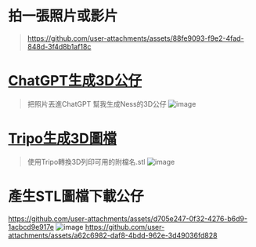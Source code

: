 # 拍一張照片或影片
> https://github.com/user-attachments/assets/88fe9093-f9e2-4fad-848d-3f4d8b1af18c

# [ChatGPT生成3D公仔](https://chatgpt.com/)
> 把照片丟進ChatGPT 幫我生成Ness的3D公仔
![image](https://github.com/user-attachments/assets/33c0ffc1-b8f5-41dc-a4e2-2d54fe839ced)

# [Tripo生成3D圖檔](https://www.tripo3d.ai/app/my)
> 使用Tripo轉換3D列印可用的附檔名.stl
![image](https://github.com/user-attachments/assets/5ac9640d-40d4-4a6a-b1ad-63b648fdc8f5)

# 產生STL圖檔下載公仔
https://github.com/user-attachments/assets/d705e247-0f32-4276-b6d9-1acbcd9e917e
![image](https://github.com/user-attachments/assets/f9eac485-695e-4dab-bba6-785157f2d8e3)
https://github.com/user-attachments/assets/a62c6982-daf8-4bdd-962e-3d49036fd828


